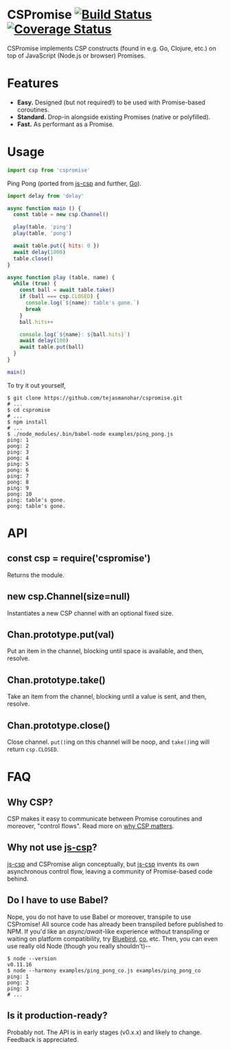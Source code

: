 
# CSPromise [![Build Status](https://travis-ci.org/tejasmanohar/cspromise.svg?branch=master)](https://travis-ci.org/tejasmanohar/cspromise) [![Coverage Status](https://coveralls.io/repos/github/tejasmanohar/cspromise/badge.svg?branch=master)](https://coveralls.io/github/tejasmanohar/cspromise?branch=master)

CSPromise implements CSP constructs (found in e.g. Go, Clojure, etc.) on top of JavaScript
(Node.js or browser) Promises.


# Features

- **Easy.** Designed (but not required!) to be used with Promise-based coroutines.
- **Standard.** Drop-in alongside existing Promises (native or polyfilled).
- **Fast.** As performant as a Promise.


# Usage

```js
import csp from 'cspromise'
```

Ping Pong (ported from [js-csp] and further, [Go](https://talks.golang.org/2013/advconc.slide#6)).

```js
import delay from 'delay'

async function main () {
  const table = new csp.Channel()

  play(table, 'ping')
  play(table, 'pong')

  await table.put({ hits: 0 })
  await delay(1000)
  table.close()
}

async function play (table, name) {
  while (true) {
    const ball = await table.take()
    if (ball === csp.CLOSED) {
      console.log(`${name}: table's gone.`)
      break
    }
    ball.hits++

    console.log(`${name}: ${ball.hits}`)
    await delay(100)
    await table.put(ball)
  }
}

main()
```

To try it out yourself,
```
$ git clone https://github.com/tejasmanohar/cspromise.git
# ...
$ cd cspromise
# ...
$ npm install
# ...
$ ./node_modules/.bin/babel-node examples/ping_pong.js
ping: 1
pong: 2
ping: 3
pong: 4
ping: 5
pong: 6
ping: 7
pong: 8
ping: 9
pong: 10
ping: table's gone.
pong: table's gone.
```


# API

## const csp = require('cspromise')
Returns the module.

## new csp.Channel(size=null)
Instantiates a new CSP channel with an optional fixed size.

## Chan.prototype.put(val)
Put an item in the channel, blocking until space is available, and then, resolve.

## Chan.prototype.take()
Take an item from the channel, blocking until a value is sent, and then, resolve.

## Chan.prototype.close()
Close channel. `put()`ing on this channel will be noop, and `take()`ing will return `csp.CLOSED`.


# FAQ

## Why CSP?
CSP makes it easy to communicate between Promise coroutines and moreover,
"control flows". Read more on [why CSP matters](https://reaktor.com/blog/why-csp-matters-i-keeping-things-in-sync/).

## Why not use [js-csp]?
[js-csp] and CSPromise align conceptually, but [js-csp] invents its
own asynchronous control flow, leaving a community of Promise-based code behind.

## Do I have to use Babel?
Nope, you do not have to use Babel or moreover, transpile to use CSPromise! All source code has
already been transpiled before published to NPM. If you'd like an _async/await_-like experience
without transpiling or waiting on platform compatibility, try [Bluebird], [co], etc. Then, you can
even use really old Node (though you really shouldn't)--

```
$ node --version
v0.11.16
$ node --harmony examples/ping_pong_co.js examples/ping_pong_co
ping: 1
pong: 2
ping: 3
# ...
```

## Is it production-ready?
Probably not. The API is in early stages (v0.x.x) and likely to change. Feedback is appreciated.


[async/await]: https://zeit.co/blog/async-and-await
[Bluebird]: http://bluebirdjs.com/docs/api/promise.coroutine.html
[co]: https://github.com/tj/co
[js-csp]: https://github.com/ubolonton/js-csp
